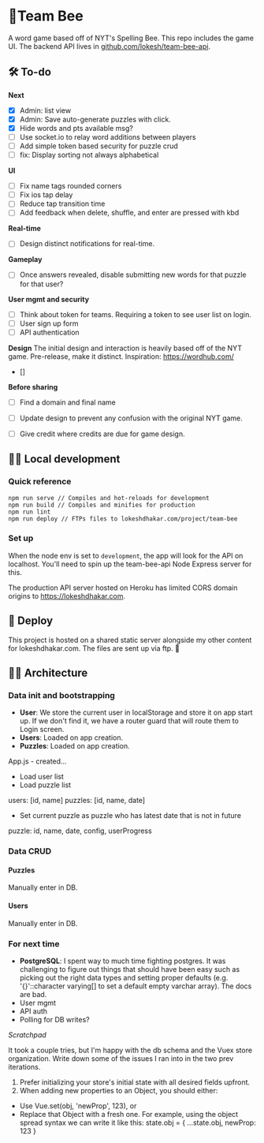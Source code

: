 # 🐝Team Bee

A word game based off of NYT's Spelling Bee. This repo includes the game UI. The backend API lives in [github.com/lokesh/team-bee-api](https://github.com/lokesh/team-bee-api).

## 🛠 To-do

**Next**
- [x] Admin: list view
- [x] Admin: Save auto-generate puzzles with click.
- [x] Hide words and pts available msg?
- [ ] Use socket.io to relay word additions between players
- [ ] Add simple token based security for puzzle crud
- [ ] fix: Display sorting not always alphabetical

**UI**
- [ ] Fix name tags rounded corners
- [ ] Fix ios tap delay
- [ ] Reduce tap transition time
- [ ] Add feedback when delete, shuffle, and enter are pressed with kbd

**Real-time**
- [ ] Design distinct notifications for real-time.

**Gameplay**
- [ ] Once answers revealed, disable submitting new words for that puzzle for that user?

**User mgmt and security**
- [ ] Think about token for teams. Requiring a token to see user list on login.
- [ ] User sign up form
- [ ] API authentication

**Design**
The initial design and interaction is heavily based off of the NYT game. Pre-release, make it distinct. Inspiration: https://wordhub.com/
- []

**Before sharing**
- [ ] Find a domain and final name
- [ ] Update design to prevent any confusion with the original NYT game.
- [ ] Give credit where credits are due for game design.


## 👨‍💻 Local development

### Quick reference

```
npm run serve // Compiles and hot-reloads for development
npm run build // Compiles and minifies for production
npm run lint
npm run deploy // FTPs files to lokeshdhakar.com/project/team-bee
```

### Set up

When the node env is set to `development`, the app will look for the API on localhost. You'll need to spin up the team-bee-api Node Express server for this.

The production API server hosted on Heroku has limited CORS domain origins to https://lokeshdhakar.com.

## 🚀 Deploy

This project is hosted on a shared static server alongside my other content for lokeshdhakar.com. The files are sent up via ftp. 🐌

## 👷‍♀️ Architecture

### Data init and bootstrapping

- **User**: We store the current user in localStorage and store it on app start up. If we don't find it, we have a router guard that will route them to Login screen.
- **Users**: Loaded on app creation.
- **Puzzles**: Loaded on app creation.


App.js - created...

- Load user list
- Load puzzle list

users: [id, name]
puzzles: [id, name, date]

- Set current puzzle as puzzle who has latest date that is not in future

puzzle: id, name, date, config, userProgress

### Data CRUD

#### Puzzles

Manually enter in DB.

#### Users

Manually enter in DB.


### For next time

- **PostgreSQL**: I spent way to much time fighting postgres. It was challenging to figure out things that should have been easy such as picking out the right data types and setting proper defaults (e.g. '{}'::character varying[] to set a default empty varchar array). The docs are bad.
- User mgmt
- API auth
- Polling for DB writes?


_Scratchpad_

It took a couple tries, but I'm happy with the db schema and the Vuex store organization. Write down some of the issues I ran into in the two prev iterations.


1. Prefer initializing your store's initial state with all desired fields upfront.
2. When adding new properties to an Object, you should either:
* Use Vue.set(obj, 'newProp', 123), or
* Replace that Object with a fresh one. For example, using the object spread syntax
 we can write it like this:
state.obj = { ...state.obj, newProp: 123 }


